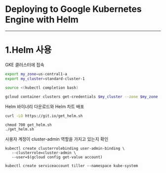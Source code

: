 # Deploying to Google Kubernetes Engine with Helm

---

# 1.Helm 사용

GKE 클러스터에 접속

```bash
export my_zone=us-central1-a
export my_cluster=standard-cluster-1

source <(kubectl completion bash)

gcloud container clusters get-credentials $my_cluster --zone $my_zone
```

Helm 바이너리 다운로드와 Helm 차트 배포

```bash
curl -LO https://git.io/get_helm.sh
```

```
chmod 700 get_helm.sh
./get_helm.sh
```

사용자 계정이 cluster-admin 역할을 가지고 있는지 확인

```
kubectl create clusterrolebinding user-admin-binding \
   --clusterrole=cluster-admin \
   --user=$(gcloud config get-value account)

kubectl create serviceaccount tiller --namespace kube-system
```